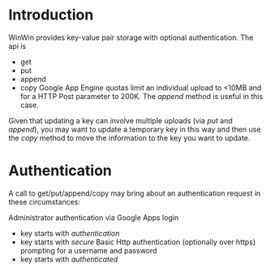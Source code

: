 # Introduction #

WinWin provides key-value pair storage with optional authentication. The api is
  * get
  * put
  * append
  * copy
Google App Engine quotas limit an individual upload to <10MB and for a HTTP Post parameter to 200K. The _append_ method is useful in this case.

Given that updating a key can involve multiple uploads (via _put_ and _append_), you may want to update a temporary key in this way and then use the _copy_ method to move the information to the key you want to update.

# Authentication #

A call to get/put/append/copy may bring about an authentication request in these circumstances:

Administrator authentication via Google Apps login
  * key starts with _authentication_
  * key starts with _secure_
Basic Http authentication (optionally over https) prompting for a username and password
  * key starts with _authenticated_